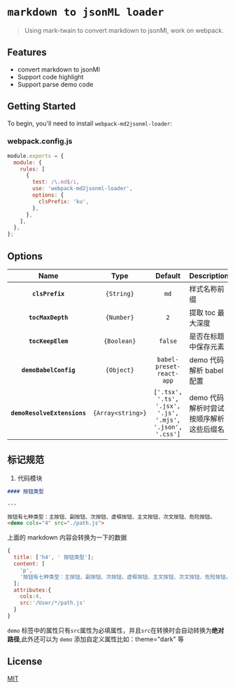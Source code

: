 # `markdown to jsonML loader`

> Using mark-twain to convert markdown to jsonMl, work on webpack.

## Features

- convert markdown to jsonMl
- Support code highlight
- Support parse demo code

## Getting Started

To begin, you'll need to install `webpack-md2jsonml-loader`:

### webpack.config.js

```javascript
module.exports = {
  module: {
    rules: [
      {
        test: /\.md$/i,
        use: 'webpack-md2jsonml-loader',
        options: {
          clsPrefix: 'ku',
        },
      },
    ],
  },
};
```

## Options

|            Name             |       Type        |                          Default                          | Description                             |
| :-------------------------: | :---------------: | :-------------------------------------------------------: | :-------------------------------------- |
|       **`clsPrefix`**       |    `{String}`     |                           `md`                            | 样式名称前缀                            |
|      **`tocMaxDepth`**      |    `{Number}`     |                            `2`                            | 提取 toc 最大深度                       |
|      **`tocKeepElem`**      |    `{Boolean}`    |                          `false`                          | 是否在标题中保存元素                    |
|    **`demoBabelConfig`**    |    `{Object}`     |                 `babel-preset-react-app`                  | demo 代码解析 babel 配置                |
| **`demoResolveExtensions`** | `{Array<string>}` | `['.tsx', '.ts', '.jsx', '.js', '.mjs', '.json', '.css']` | demo 代码解析时尝试按顺序解析这些后缀名 |

## 标记规范

1. 代码模块

```markdown
#### 按钮类型

---

按钮有七种类型：主按钮、副按钮、次按钮、虚框按钮、主文按钮、次文按钮、危险按钮。
<demo cols="4" src="./path.js">
```

上面的 markdown 内容会转换为一下的数据

```javascript
{
  title: ['h4', ' 按钮类型'];
  content: [
    'p',
    '按钮有七种类型：主按钮、副按钮、次按钮、虚框按钮、主文按钮、次文按钮、危险按钮。',
  ];
  attributes:{
    cols:4,
    src:'/User/*/path.js'
  }
}
```

`demo` 标签中的属性只有`src`属性为必填属性，并且`src`在转换时会自动转换为**绝对路径**,此外还可以为 `demo` 添加自定义属性比如：theme="dark" 等

## License

[MIT](https://github.com/michaelycy/md2jsonml-loader/blob/master/LICENSE)
